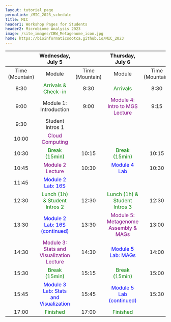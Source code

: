 ```yaml
---
layout: tutorial_page
permalink: /MIC_2023_schedule
title: MIC
header1: Workshop Pages for Students
header2: Microbiome Analysis 2023
image: /site_images/CBW_Metagenome_icon.jpg
home: https://bioinformaticsdotca.github.io/MIC_2023
---
```


||**Wednesday, July 5** | | **Thursday, July 6** | | **Friday, July 7** | 
|:---: | :---: | :---: | :---: | :---: | :---: |
| Time (Mountain) | Module | Time (Mountain) | Module | Time (Mountain) | Module |
|	8:30	|	<font color="green">Arrivals & Check-in</font>	|	8:30	|	<font color="green">Arrivals</font> 	|	8:30	|	<font color="green">Arrivals</font> 	|
|	9:00	|	Module 1: Introduction	|	9:00	|	<font color="purple">Module 4: Intro to MGS Lecture</font> 	|	9:15	|	<font color="purple">Module 6: Metatranscriptomics</font> 	|
| 9:30 | Student Intros 1 | | | | | 
| 10:00 | <font color="purple">Cloud Computing</font> | | | | |
|	10:30	|	<font color="green">Break (15min)</font>	|	10:15	|	<font color="green">Break (15min)</font>	|	10:15	|	<font color="green">Break (15min)</font>	|
| 10:45 | <font color="purple">Module 2 Lecture</font> | 10:30 | <font color="blue">Module 4 Lab</font> | 10:30 | <font color="blue">Module 6 Lab</font> 
|	11:45	|	<font color="blue">Module 2 Lab: 16S</font> | | | | | 
|	12:30	|	<font color="green">Lunch (1h) & Student Intros 2</font>|	12:30	|	<font color="green">Lunch (1h) & Student Intros 3</font> | 12:30	|	<font color="green">Lunch (30min)</font> |
|	13:30	|	<font color="blue">Module 2 Lab: 16S (continued)</font>	|	13:30	|	<font color="purple">Module 5: Metagenome Assembly & MAGs</font> 	|	13:00	|	<font color="purple">Module 7: Sample collection and biases</font> 	|
|	14:30	|	<font color="purple">Module 3: Stats and Visualization Lecture</font>	|	14:30	|	<font color="blue">Module 5 Lab: MAGs</font> 	|	14:00	|	<font color="purple">Module 8: Biomarkers Keynote</font> |
|	15:30	|	<font color="green">Break (15min)</font>	|	15:15	|	<font color="green">Break (15min)</font>	|	15:00	|	<font color="purple">Survey & Closing Remarks</font>	|
|	15:45	|	<font color="blue">Module 3 Lab: Stats and Visualization</font> |	15:45	|	<font color="blue">Module 5 Lab (continued)	|	15:30	|	<font color="green">Finished</font>|
|	17:00	|	<font color="green">Finished</font>	|	17:00	|	<font color="green">Finished</font>	|	|
